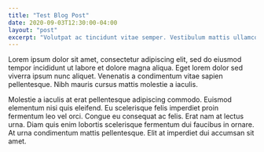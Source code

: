 ```yaml
---
title: "Test Blog Post"
date: 2020-09-03T12:30:00-04:00
layout: "post"
excerpt: "Volutpat ac tincidunt vitae semper. Vestibulum mattis ullamcorper velit sed ullamcorper morbi tincidunt ornare. Ullamcorper dignissim cras tincidunt lobortis feugiat vivamus at."
---
```


Lorem ipsum dolor sit amet, consectetur adipiscing elit, sed do eiusmod tempor incididunt ut labore et dolore magna aliqua. Eget lorem dolor sed viverra ipsum nunc aliquet. Venenatis a condimentum vitae sapien pellentesque. Nibh mauris cursus mattis molestie a iaculis.

Molestie a iaculis at erat pellentesque adipiscing commodo. Euismod elementum nisi quis eleifend. Eu scelerisque felis imperdiet proin fermentum leo vel orci. Congue eu consequat ac felis. Erat nam at lectus urna. Diam quis enim lobortis scelerisque fermentum dui faucibus in ornare. At urna condimentum mattis pellentesque. Elit at imperdiet dui accumsan sit amet. 


